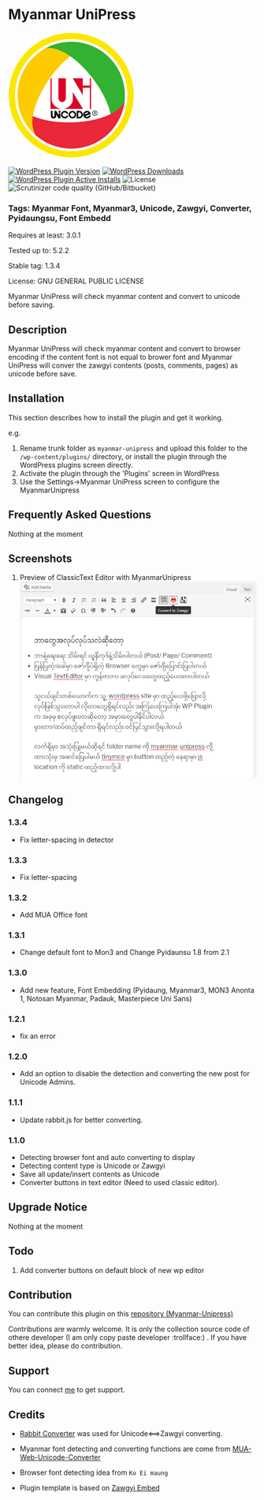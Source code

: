 Myanmar UniPress
==============

![Logo](assets/icon-256x256.png)


[![WordPress Plugin Version](https://img.shields.io/wordpress/plugin/v/myanmar-unipress.svg)](https://wordpress.org/plugins/myanmar-unipress/)
[![WordPress Downloads](https://img.shields.io/wordpress/plugin/dt/myanmar-unipress.svg)](https://wordpress.org/plugins/myanmar-unipress/)
[![WordPress Plugin Active Installs](https://img.shields.io/wordpress/plugin/installs/myanmar-unipress.svg)](https://wordpress.org/plugins/myanmar-unipress/)
![License](https://img.shields.io/github/license/thixpin/Myanmar-Unipress.svg)
![Scrutinizer code quality (GitHub/Bitbucket)](https://img.shields.io/scrutinizer/quality/g/thixpin/Myanmar-Unipress.svg)

### Tags: Myanmar Font, Myanmar3, Unicode, Zawgyi, Converter, Pyidaungsu, Font Embedd

Requires at least: 3.0.1

Tested up to: 5.2.2

Stable tag: 1.3.4

License: GNU GENERAL PUBLIC LICENSE

Myanmar UniPress will check myanmar content and convert to unicode before saving.

## Description

Myanmar UniPress will check myanmar content and convert to browser encoding if the content font is not equal to brower font and Myanmar UniPress will conver the zawgyi contents (posts, comments, pages) as unicode before save. 


## Installation

This section describes how to install the plugin and get it working.

e.g.

1. Rename trunk folder as `myanmar-unipress` and upload this folder to the `/wp-content/plugins/` directory, or install the plugin through the WordPress plugins screen directly.
2. Activate the plugin through the 'Plugins' screen in WordPress
3. Use the Settings->Myanmar UniPress screen to configure the MyanmarUnipress



## Frequently Asked Questions 

Nothing at the moment




## Screenshots 

1. Preview of ClassicText Editor with MyanmarUnipress
![Screenshot1](assets/screenshot-1.png "screenshot-1.png")



## Changelog 

### 1.3.4
* Fix letter-spacing in detector

### 1.3.3 
* Fix letter-spacing

### 1.3.2
* Add MUA Office font

### 1.3.1
* Change default font to Mon3 and Change Pyidaunsu 1.8 from 2.1 

### 1.3.0
* Add new feature, Font Embedding (Pyidaung, Myanmar3, MON3 Anonta 1, Notosan Myanmar, Padauk, Masterpiece Uni Sans)

### 1.2.1 
* fix an error

### 1.2.0
* Add an option to disable the detection and converting the new post for Unicode Admins.


### 1.1.1
* Update rabbit.js for better converting.


### 1.1.0
* Detecting browser font and auto converting to display
* Detecting content type is Unicode or Zawgyi
* Save all update/insert contents as Unicode
* Converter buttons in text editor (Need to used classic editor).

## Upgrade Notice 

Nothing at the moment

## Todo 

1. Add converter buttons on default block of new wp editor 


## Contribution 
You can contribute this plugin on this  [repository (Myanmar-Unipress)](https://github.com/thixpin/Myanmar-UniPress)

Contributions are warmly welcome. It is only the collection source code of othere developer (I am only copy paste developer :trollface:) . If you have better idea, please do contribution. 




## Support 

You can connect [me](http://fb.me/thixpin) to get support.


## Credits 

- [Rabbit Converter](https://github.com/Rabbit-Converter/) was used for Unicode<==>Zawgyi converting.

- Myanmar font detecting and converting functions are come from [MUA-Web-Unicode-Converter](https://github.com/thixpin/MUA-Web-Unicode-Converter) 

- Browser font detecting idea from `Ko Ei maung`

- Plugin template is based on [Zawgyi Embed](https://wordpress.org/plugins/zawgyi-embed/)

